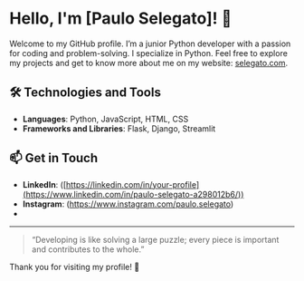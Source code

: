 # Hello, I'm [Paulo Selegato]! 👋

Welcome to my GitHub profile. I’m a junior Python developer with a passion for coding and problem-solving. I specialize in Python. Feel free to explore my projects and get to know more about me on my website: [selegato.com](https://selegato.com).

## 🛠️ Technologies and Tools
- **Languages**: Python, JavaScript, HTML, CSS
- **Frameworks and Libraries**: Flask, Django, Streamlit

## 📫 Get in Touch

- **LinkedIn**: ([https://linkedin.com/in/your-profile](https://www.linkedin.com/in/paulo-selegato-a298012b6/))
- **Instagram**: (https://www.instagram.com/paulo.selegato)
- [**Web**]: (https://selegato.com)

---

> “Developing is like solving a large puzzle; every piece is important and contributes to the whole.”

Thank you for visiting my profile! 🚀
